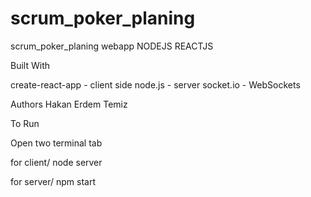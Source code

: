 # scrum_poker_planing
scrum_poker_planing webapp NODEJS REACTJS

Built With

create-react-app - client side
node.js - server
socket.io - WebSockets

Authors
Hakan Erdem Temiz


To Run

Open two terminal tab

for client/
node server

for server/
npm start
